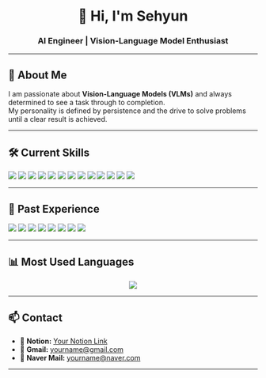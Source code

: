 <h1 align="center">👋 Hi, I'm Sehyun</h1>
<h3 align="center">AI Engineer | Vision-Language Model Enthusiast</h3>

---

## 🚀 About Me
I am passionate about **Vision-Language Models (VLMs)** and always determined to see a task through to completion.  
My personality is defined by persistence and the drive to solve problems until a clear result is achieved.

---

## 🛠 Current Skills
<p align="left">
  <img src="https://img.shields.io/badge/Python-3776AB?style=flat&logo=python&logoColor=white"/>
  <img src="https://img.shields.io/badge/TensorFlow-FF6F00?style=flat&logo=tensorflow&logoColor=white"/>
  <img src="https://img.shields.io/badge/GitHub-181717?style=flat&logo=github&logoColor=white"/>
  <img src="https://img.shields.io/badge/MySQL-4479A1?style=flat&logo=mysql&logoColor=white"/>
  <img src="https://img.shields.io/badge/Matplotlib-11557c?style=flat&logo=plotly&logoColor=white"/>
  <img src="https://img.shields.io/badge/NumPy-013243?style=flat&logo=numpy&logoColor=white"/>
  <img src="https://img.shields.io/badge/Machine%20Learning-102230?style=flat"/>
  <img src="https://img.shields.io/badge/Deep%20Learning-0A0A0A?style=flat"/>
  <img src="https://img.shields.io/badge/NLP-39A8F2?style=flat"/>
  <img src="https://img.shields.io/badge/VLM-FFB703?style=flat"/>
  <img src="https://img.shields.io/badge/LLM-7209B7?style=flat"/>
  <img src="https://img.shields.io/badge/PyTorch-EE4C2C?style=flat&logo=pytorch&logoColor=white"/>
  <img src="https://img.shields.io/badge/Linux-FCC624?style=flat&logo=linux&logoColor=black"/>
</p>

---

## 🧪 Past Experience
<p align="left">
  <img src="https://img.shields.io/badge/Raspberry%20Pi-A22846?style=flat&logo=raspberrypi&logoColor=white"/>
  <img src="https://img.shields.io/badge/Java-007396?style=flat&logo=java&logoColor=white"/>
  <img src="https://img.shields.io/badge/C-00599C?style=flat&logo=c&logoColor=white"/>
  <img src="https://img.shields.io/badge/C++-00599C?style=flat&logo=cplusplus&logoColor=white"/>
  <img src="https://img.shields.io/badge/Kotlin-0095D5?style=flat&logo=kotlin&logoColor=white"/>
  <img src="https://img.shields.io/badge/CSS-1572B6?style=flat&logo=css3&logoColor=white"/>
  <img src="https://img.shields.io/badge/HTML-E34F26?style=flat&logo=html5&logoColor=white"/>
  <img src="https://img.shields.io/badge/JavaScript-F7DF1E?style=flat&logo=javascript&logoColor=black"/>
</p>

---

## 📊 Most Used Languages
<p align="center">
  <img src="https://github-readme-stats.vercel.app/api/top-langs/?username=YOUR_GITHUB_USERNAME&layout=compact&theme=tokyonight" />
</p>

---

## 📫 Contact
- 📄 **Notion:** [Your Notion Link](https://notion.so/)  
- 📧 **Gmail:** yourname@gmail.com  
- 📧 **Naver Mail:** yourname@naver.com  

---
